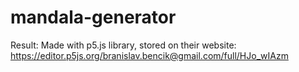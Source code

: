 # mandala-generator
Result:
Made with p5.js library, stored on their website: https://editor.p5js.org/branislav.bencik@gmail.com/full/HJo_wIAzm

